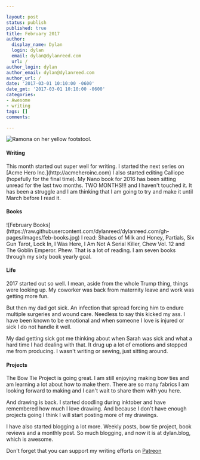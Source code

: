 ```yaml
---

layout: post
status: publish
published: true
title: February 2017
author:
  display_name: Dylan
  login: dylan
  email: dylan@dylanreed.com
  url: /
author_login: dylan
author_email: dylan@dylanreed.com
author_url: /
date: '2017-03-01 10:10:00 -0600'
date_gmt: '2017-03-01 10:10:00 -0600'
categories:
- Awesome
- writing
tags: []
comments:

---
```

![Ramona on her yellow footstool.](https://raw.githubusercontent.com/dylanreed/dylanreed.com/gh-pages/Images/February.jpg)

<h4>Writing</h4>
This month started out super well for writing. I started the next series on [Acme Hero Inc.](http://acmeheroinc.com) I also started editing Calliope (hopefully for the final time). My Nano book for 2016 has been sitting unread for the last two months. TWO MONTHS!!! and I haven't touched it. It has been a struggle and I am thinking that I am going to try and make it until March before I read it. 

<h4>Books</h4>
![February Books](https://raw.githubusercontent.com/dylanreed/dylanreed.com/gh-pages/Images/feb-books.jpg)
I read: Shades of Milk and Honey, Partials, Six Gun Tarot, Lock In, I Was Here, I Am Not A Serial Killer, Chew Vol. 12 and The Goblin Emperor. Phew. That is a lot of reading. I am seven books through my sixty book yearly goal. 

<h4>Life</h4>
2017 started out so well. I mean, aside from the whole Trump thing, things were looking up. My coworker was back from maternity leave and work was getting more fun. 

But then my dad got sick. An infection that spread forcing him to endure multiple surgeries and wound care. Needless to say this kicked my ass. I have been known to be emotional and when someone I love is injured or sick I do not handle it well. 

My dad getting sick got me thinking about when Sarah was sick and what a hard time I had dealing with that. It drug up a lot of emotions and stopped me from producing. I wasn't writing or sewing, just sitting around. 

<h4>Projects</h4>
The Bow Tie Project is going great. I am still enjoying making bow ties and am learning a lot about how to make them. There are so many fabrics I am looking forward to making and I can't wait to share them with you here. 

And drawing is back. I started doodling during inktober and have remembered how much I love drawing. And because I don't have enough projects going I think I will start posting more of my drawings. 

I have also started blogging a lot more. Weekly posts, bow tie project, book reviews and a monthly post. So much blogging, and now it is at dylan.blog, which is awesome. 


Don't forget that you can support my writing efforts on [Patreon](https://www.patreon.com/dylanreed)